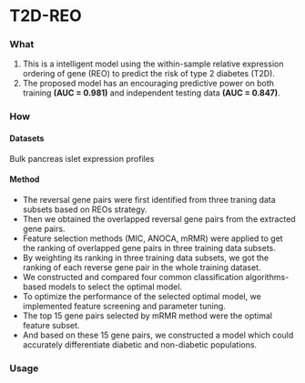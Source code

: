 # T2D-REO
### What
1. This is a intelligent model using the within-sample relative expression ordering of gene (REO) to predict the risk of type 2 diabetes (T2D).
2. The proposed model has an encouraging predictive power on both training **(AUC = 0.981)** and independent testing data **(AUC = 0.847)**.

### How
#### Datasets
Bulk pancreas islet expression profiles
#### Method

- The reversal gene pairs were first identified from three traning data subsets based on REOs strategy.
- Then we obtained the overlapped reversal gene pairs from the extracted gene pairs.
- Feature selection methods (MIC, ANOCA, mRMR) were applied to get the ranking of overlapped gene pairs in three training data subsets.
- By weighting its ranking in three training data subsets, we got the ranking of each reverse gene pair in the whole training dataset.
- We constructed and compared four common classification algorithms-based models to select the optimal model.
- To optimize the performance of the selected optimal model, we implemented feature screening and parameter tuning.
- The top 15 gene pairs selected by mRMR method were the optimal feature subset.
- And based on these 15 gene pairs, we constructed a model which could accurately differentiate diabetic and non-diabetic populations.

### Usage

